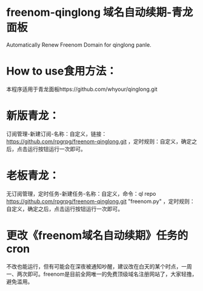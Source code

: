 # freenom-qinglong 域名自动续期-青龙面板
Automatically Renew Freenom Domain for qinglong panle.
# How to use食用方法：
本程序适用于青龙面板https://github.com/whyour/qinglong.git
# 新版青龙：
订阅管理-新建订阅-名称：自定义，链接：https://github.com/rpgrpg/freenom-qinglong.git ，定时规则：自定义，确定之后，点击运行按钮运行一次即可。
# 老板青龙：
无订阅管理，定时任务-新建任务-名称：自定义，命令：ql repo https://github.com/rpgrpg/freenom-qinglong.git "freenom.py" ，定时规则：自定义，确定之后，点击运行按钮运行一次即可。
# 更改《freenom域名自动续期》任务的cron
不改也能运行，但有可能会在深夜被通知吵醒，建议改在白天的某个时点，一周一、两次即可。freenom是目前全网唯一的免费顶级域名注册网站了，大家轻撸，避免滥用。

